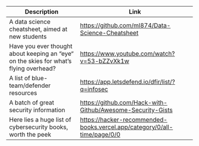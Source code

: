 Description | Link
------------ | ------------
A data science cheatsheet, aimed at new students | https://github.com/ml874/Data-Science-Cheatsheet
Have you ever thought about keeping an “eye“ on the skies for what’s flying overhead? | https://www.youtube.com/watch?v=53-bZZvXk1w
A list of blue-team/defender resources | https://app.letsdefend.io/dfir/list/?q=infosec
A batch of great security information | https://github.com/Hack-with-Github/Awesome-Security-Gists
Here lies a huge list of cybersecurity books, worth the peek  | https://hacker-recommended-books.vercel.app/category/0/all-time/page/0/0
